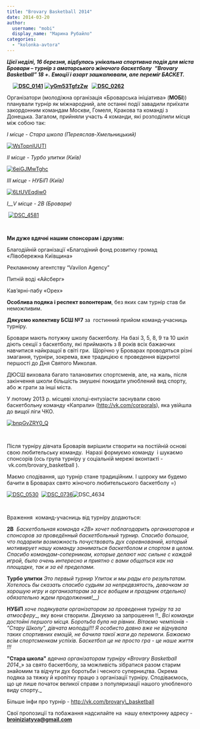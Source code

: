 ```yaml
---
title: "Brovary Basketball 2014"
date: 2014-03-20
author: 
  username: "mobi"
  display_name: "Марина Рубайло"
categories: 
  - "kolonka-avtora"
---
```


_**Цієї неділі, 16 березня, відбулась унікальна спортивна подія для міста Бровари – турнір з аматорського жіночого баскетболу**  **“Brovary Basketball” 18 +.** **Емоції і азарт зашкалювали, але переміг БАСКЕТ.**_

    **[![DSC_0141](https://mpz.brovary.org/wp-content/uploads/2014/03/DSC_0141.jpg)](https://mpz.brovary.org/wp-content/uploads/2014/03/DSC_0141.jpg) [![yGm53TgfzZw](https://mpz.brovary.org/wp-content/uploads/2014/03/yGm53TgfzZw.jpg)](https://mpz.brovary.org/wp-content/uploads/2014/03/yGm53TgfzZw.jpg)   [![DSC_0262](https://mpz.brovary.org/wp-content/uploads/2014/03/DSC_0262.jpg)](https://mpz.brovary.org/wp-content/uploads/2014/03/DSC_0262.jpg)**

Організатори (молодіжна організація «Броварська ініціатива» (**МОБІ**)) планували турнір як міжнародний, але останні події завадили приїхати закордонним командам Москви, Гомеля, Кракова та команді з Донецька. Загалом, прийняли участь 4 команди, які розподілили місця між собою так:

_І місце - Стара школа (Переяслав-Хмельницький)_

[![WsTopnlUUTI](https://mpz.brovary.org/wp-content/uploads/2014/03/WsTopnlUUTI.jpg)](https://mpz.brovary.org/wp-content/uploads/2014/03/WsTopnlUUTI.jpg)

_ІІ місце - Турбо улитки (Київ)_

[![6eiGJMwTghc](https://mpz.brovary.org/wp-content/uploads/2014/03/6eiGJMwTghc.jpg)](https://mpz.brovary.org/wp-content/uploads/2014/03/6eiGJMwTghc.jpg)

_ІІІ місце - НУБіП (Київ)_

[![6LtUVEqdjw0](https://mpz.brovary.org/wp-content/uploads/2014/03/6LtUVEqdjw0.jpg)](https://mpz.brovary.org/wp-content/uploads/2014/03/6LtUVEqdjw0.jpg)

_І__V_ _місце - 2В (Бровари)_

 [![DSC_4581](https://mpz.brovary.org/wp-content/uploads/2014/03/DSC_4581.jpg)](https://mpz.brovary.org/wp-content/uploads/2014/03/DSC_4581.jpg)

 

**Ми дуже вдячні нашим спонсорам і друзям:**

Благодійній організації «Благодіний фонд розвитку громад «Лівобережна Київщина»

Рекламному агентству “Vavilon Agency”

Питній воді «Айсберг»

Кав’ярні-пабу «Орех»

**Особлива подяка і респект волонтерам**, без яких сам турнір став би неможливим.

**Дякуємо колективу БСШ №7** за  гостинний прийом команд-учасниць турніру.

Бровари мають потужну школу баскетболу. На базі 3, 5, 8, 9 та 10 шкіл діють секції з баскетболу, які приймають з 8 років всіх бажаючих навчитися найкращої в світі гри.  Щорічно у Броварах проводяться різні змагання, турніри, зокрема, вже традицією є проведення відкритої першості до Дня Святого Миколая.

ДЮСШ виховала багато талановитих спортсменів, але, на жаль, після закінчення школи більшість змушені покидати улюблений вид спорту, або ж грати за інші міста.

У лютому 2013 р. місцеві хлопці-ентузіасти заснували свою баскетбольну команду «Капрали» (http://vk.com/corporals), яка увійшла до вищої ліги ЧКО.

[![bnpGvZRY0_Q](https://mpz.brovary.org/wp-content/uploads/2014/03/bnpGvZRY0_Q.jpg)](https://mpz.brovary.org/wp-content/uploads/2014/03/bnpGvZRY0_Q.jpg)

 

Після турніру дівчата Броварів вирішили створити на постійній основі свою любительську команду.  Наразі формуємо команду  і шукаємо спонсорів (ось група турніру у соціальній мережі вконтакті -  vk.com/brovary\_basketball ).

Маємо сподівання, що турнір стане традиційним. І щороку ми будемо бачити в Броварах свято жіночого любительського баскетболу =)

[![DSC_0530](https://mpz.brovary.org/wp-content/uploads/2014/03/DSC_0530.jpg)](https://mpz.brovary.org/wp-content/uploads/2014/03/DSC_0530.jpg)  [![DSC_0736](https://mpz.brovary.org/wp-content/uploads/2014/03/DSC_0736.jpg)](https://mpz.brovary.org/wp-content/uploads/2014/03/DSC_0736.jpg)![DSC_4634](https://mpz.brovary.org/wp-content/uploads/2014/03/DSC_4634.jpg)

 

Враження  команд-учасниць від турніру додаються:

**2В**  _Баскетбольная команда «2В» хочет поблагодарить организаторов и спонсоров за проведённый баскетбольный турнир. Спасибо большое, что подарили возможность почуствовать дух соревнований, который мотивирует нашу команду заниматься баскетболом и спортом в целом. Спасибо командам-соперникам, которые делают нас сильне с каждой игрой, было очень интересно и приятно с вами общаться как на площадке, так и за её пределами._

**Турбо улитки** _Это первый турнир Улиток и мы рады его результатам. Хотелось бы сказать спасибо судьям за непредвзятость, девочкам за хорошую игру и организаторам за все вобщем и праздник отдельно) обязательно ждем продолжения!__)_

**НУБіП** _хоче подякувати організаторам за проведення турніру та за атмосферу__, яку вони створили. Дякуємо за запрошення !!_ _Всі команди достойні першого місця. Боротьба була на рівних. Вітаємо чемпіонів - "Стару Школу", дівчата молодці!!! Я особисто давно вже не відчувала таких спортивних емоцій, не бачила такої жаги до перемоги._ _Бажаємо всім спортсменкам успіхів. Баскетбол це не просто гра - це наше життя !!!_

**"Стара школа"** _вдячна організаторам турніру_ _«Brovary Basketball 2014__» за свято баскетболу, за можливість зібратися разом старим знайомим та відчути дух боротьби і чесного суперництва. Окрема подяка за тяжку й кропітку працю з організації турніру. Сподіваємось, що це лише початок великої справи з популяризації нашого улюбленого виду спорту._

Більше інфи про турнір - http://vk.com/brovary\_basketball

Свої пропозиції та побажання надсилайте на  нашу електронну адресу - **broiniziatyva@gmail.com**
